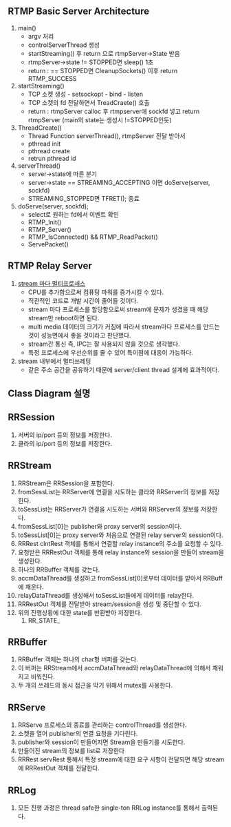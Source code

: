 ## RTMP Basic Server Architecture

1. main()
    - argv 처리
    - controlServerThread 생성
    - startStreaming() 후 return 으로 rtmpServer->State 받음
    - rtmpServer->state != STOPPED면 sleep() 1초
    - return : == STOPPED면 CleanupSockets() 이후 return RTMP_SUCCESS
1. startStreaming()
    - TCP 소켓 생성 - setsockopt - bind - listen 
    - TCP 소켓의 fd 전달하면서 TreadCraete() 호출
    - return : rtmpServer calloc 후 rtmpserver에 sockfd 넣고 return rtmpServer (main의 state는 생성시 !=STOPPED인듯)
1. ThreadCreate()
    - Thread Function serverThread(), rtmpServer 전달 받아서 
    - pthread init
    - pthread create
    - retrun pthread id
1. serverThread()
    - server->state에 따른 분기
    - server->state == STREAMING_ACCEPTING 이면 doServe(server, sockfd)
    - STREAMING_STOPPED면 TFRET(); 종료
1.  doServe(server, sockfd);
    - select로 원하는 fd에서 이벤트 확인
    - RTMP_Init()
    - RTMP_Server()
    - RTMP_IsConnected() && RTMP_ReadPacket()
    - ServePacket()
    
## RTMP Relay Server

1. [stream 마다 멀티프로세스](https://www.guru99.com/difference-between-multiprocessing-and-multithreading.html)
    - CPU를 추가함으로써 컴퓨팅 파워를 증가시킬 수 있다.
    - 직관적인 코드로 개발 시간이 줄어들 것이다.
    - stream 마다 프로세스를 할당함으로써 stream에 문제가 생겼을 때 해당 stream만 reboot하면 된다.
    - multi media 데이터의 크기가 커짐에 따라서 stream마다 프로세스를 만드는 것이 성능면에서 좋을 것이라고 판단했다.
    - stream간 통신 즉, IPC는 잘 사용되지 않을 것으로 생각했다.
    - 특정 프로세스에 우선순위를 줄 수 있어 특이점에 대응이 가능하다.
1. stream 내부에서 멀티쓰레딩
    - 같은 주소 공간을 공유하기 때문에 server/client thread 설계에 효과적이다.



## Class Diagram 설명

## RRSession
1. 서버의 ip/port 등의 정보를 저장한다.
1. 클라의 ip/port 등의 정보를 저장한다.

## RRStream
1. RRStream은 RRSession을 포함한다.
1. fromSessList는 RRServer에 연결을 시도하는 클라와 RRServer의 정보를 저장한다.
1. toSessList는 RRServer가 연결을 시도하는 서버와 RRServer의 정보를 저장한다.
1. fromSessList[0]는 publisher와 proxy server의 session이다.
1. toSessList[0]는 proxy server와 처음으로 연결된 relay server의 session이다.
1. RRRest clntRest 객체를 통해서 연결할 relay instance의 주소를 요청할 수 있다.
1. 요청받은 RRRestOut 객체를 통해 relay instance와 session을 만들어 stream을 생성한다.
1. 하나의 RRBuffer 객체를 갖는다.
1. accmDataThread를 생성하고 fromSessList[0]로부터 데이터를 받아서 RRBuff에 채운다.
1. relayDataThread를 생성해서 toSessList들에게 데이터를 relay한다.
1. RRRestOut 객체를 전달받아 stream/session을 생성 및 중단할 수 있다.
1. 위의 진행상황에 대한 state를 반환받아 저장한다.
    1. RR_STATE_
## RRBuffer
1. RRBuffer 객체는 하나의 char형 버퍼를 갖는다.
1. 이 버퍼는 RRStream에서 accmDataThread와 relayDataThread에 의해서 채워지고 비워진다.
1. 두 개의 쓰레드의 동시 접근을 막기 위해서 mutex를 사용한다.

## RRServe
1. RRServe 프로세스의 종료를 관리하는 controlThread를 생성한다.
1. 소켓을 열어 publisher의 연결 요청을 기다린다.
1. publisher와 session이 만들어지면 Stream을 만들기를 시도한다.
1. 만들어진 stream의 정보를 list로 저장한다
1. RRRest servRest 통해서 특정 stream에 대한 요구 사항이 전달되면 해당 stream에 RRRestOut 객체를 전달한다.

## RRLog
1. 모든 진행 과정은 thread safe한 single-ton RRLog instance를 통해서 출력된다.


